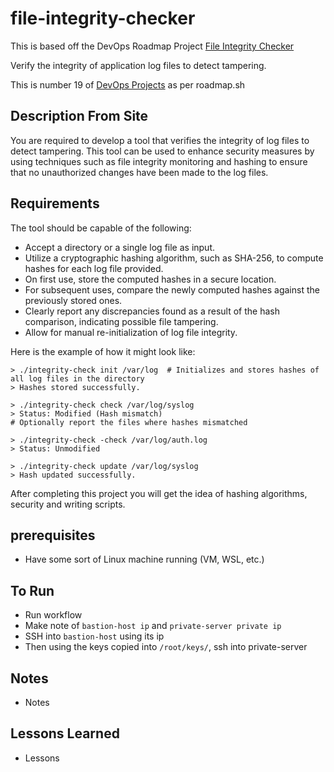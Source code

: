 # file-integrity-checker

This is based off the DevOps Roadmap Project [File Integrity Checker ](https://roadmap.sh/projects/file-integrity-checker)

Verify the integrity of application log files to detect tampering. 

This is number 19 of [DevOps Projects](https://roadmap.sh/devops/projects) as per roadmap.sh

## Description From Site 

You are required to develop a tool that verifies the integrity of log files to detect tampering. This tool can be used to enhance security measures by using techniques such as file integrity monitoring and hashing to ensure that no unauthorized changes have been made to the log files.

## Requirements

The tool should be capable of the following:

- Accept a directory or a single log file as input.
- Utilize a cryptographic hashing algorithm, such as SHA-256, to compute hashes for each log file provided.
- On first use, store the computed hashes in a secure location.
- For subsequent uses, compare the newly computed hashes against the previously stored ones.
- Clearly report any discrepancies found as a result of the hash comparison, indicating possible file tampering.
- Allow for manual re-initialization of log file integrity.

Here is the example of how it might look like:

```
> ./integrity-check init /var/log  # Initializes and stores hashes of all log files in the directory
> Hashes stored successfully.

> ./integrity-check check /var/log/syslog
> Status: Modified (Hash mismatch)
# Optionally report the files where hashes mismatched

> ./integrity-check -check /var/log/auth.log
> Status: Unmodified

> ./integrity-check update /var/log/syslog
> Hash updated successfully.

```

After completing this project you will get the idea of hashing algorithms, security and writing scripts.

## prerequisites

- Have some sort of Linux machine running (VM, WSL, etc.)

## To Run  

- Run workflow 
- Make note of `bastion-host ip` and `private-server private ip`
- SSH into `bastion-host` using its ip 
- Then using the keys copied into `/root/keys/`, ssh into private-server 


## Notes 

- Notes

## Lessons Learned

- Lessons